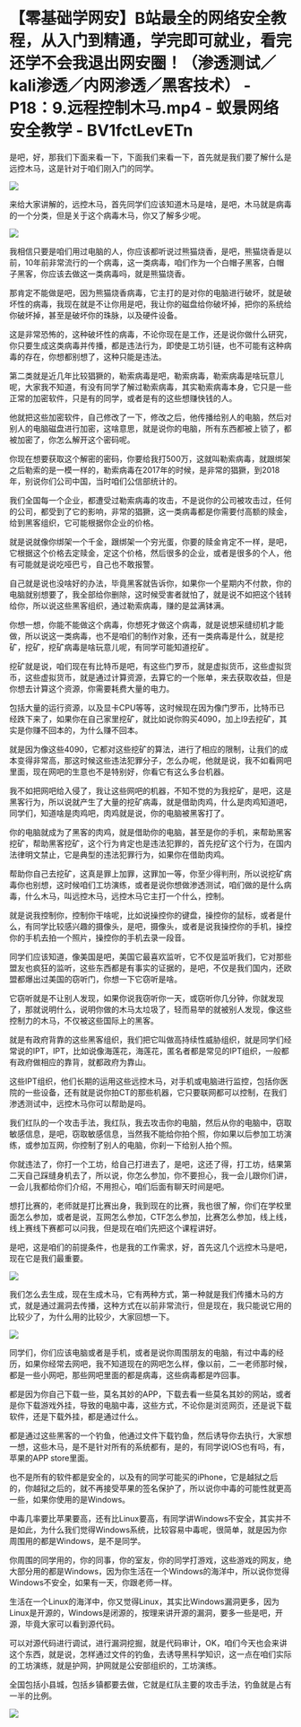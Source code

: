 # 【零基础学网安】B站最全的网络安全教程，从入门到精通，学完即可就业，看完还学不会我退出网安圈！（渗透测试／kali渗透／内网渗透／黑客技术） - P18：9.远程控制木马.mp4 - 蚁景网络安全教学 - BV1fctLevETn

是吧，好，那我们下面来看一下，下面我们来看一下，首先就是我们要了解什么是远控木马，这是针对于咱们刚入门的同学。



![](img/80a622ab92b549830048cef384451b90_1.png)

来给大家讲解的，远控木马，首先同学们应该知道木马是啥，是吧，木马就是病毒的一个分类，但是关于这个病毒木马，你又了解多少呢。



![](img/80a622ab92b549830048cef384451b90_3.png)

我相信只要是咱们用过电脑的人，你应该都听说过熊猫烧香，是吧，熊猫烧香是以前，10年前非常流行的一个病毒，这一类病毒，咱们作为一个白帽子黑客，白帽子黑客，你应该去做这一类病毒吗，就是熊猫烧香。

那肯定不能做是吧，因为熊猫烧香病毒，它主打的是对你的电脑进行破坏，就是破坏性的病毒，我现在就是不让你用是吧，我让你的磁盘给你破坏掉，把你的系统给你破坏掉，甚至是破坏你的珠脉，以及硬件设备。

这是非常恐怖的，这种破坏性的病毒，不论你现在是工作，还是说你做什么研究，你只要生成这类病毒并传播，都是违法行为，即使是工坊引链，也不可能有这种病毒的存在，你想都别想了，这种只能是违法。

第二类就是近几年比较猖獗的，勒索病毒是吧，勒索病毒，勒索病毒是啥玩意儿呢，大家我不知道，有没有同学了解过勒索病毒，其实勒索病毒本身，它只是一些正常的加密软件，只是有的同学，或者是有的这些想赚快钱的人。

他就把这些加密软件，自己修改了一下，修改之后，他传播给别人的电脑，然后对别人的电脑磁盘进行加密，这啥意思，就是说你的电脑，所有东西都被上锁了，都被加密了，你怎么解开这个密码呢。

你现在想要获取这个解密的密码，你要给我打500万，这就叫勒索病毒，就跟绑架之后勒索的是一模一样的，勒索病毒在2017年的时候，是非常的猖獗，到2018年，别说你们公司中国，当时咱们公信部统计的。

我们全国每一个企业，都遭受过勒索病毒的攻击，不是说你的公司被攻击过，任何的公司，都受到了它的影响，非常的猖獗，这一类病毒都是你需要付高额的赎金，给到黑客组织，它可能根据你企业的价格。

就是说就像你绑架一个千金，跟绑架一个穷光蛋，你要的赎金肯定不一样，是吧，它根据这个价格去定赎金，定这个价格，然后很多的企业，或者是很多的个人，他有可能就是说吃哑巴亏，自己也不敢报警。

自己就是说也没啥好的办法，毕竟黑客就告诉你，如果你一个星期内不付款，你的电脑就别想要了，我全部给你删除，这时候受害者就怕了，就是说不如把这个钱转给你，所以说这些黑客组织，通过勒索病毒，赚的是盆满钵满。

你想一想，你能不能做这个病毒，你想死才做这个病毒，就是说想采缝纫机才能做，所以说这一类病毒，也不是咱们的制作对象，还有一类病毒是什么，就是挖矿，挖矿，挖矿病毒是啥玩意儿呢，有同学可能知道挖矿。

挖矿就是说，咱们现在有比特币是吧，有这些门罗币，就是虚拟货币，这些虚拟货币，这些虚拟货币，就是通过计算资源，去算它的一个账单，来去获取收益，但是你想去计算这个资源，你需要耗费大量的电力。

包括大量的运行资源，以及显卡CPU等等，这时候现在因为像门罗币，比特币已经跌下来了，如果你在自己家里挖矿，就比如说你购买4090，加上I9去挖矿，其实是你赚不回本的，为什么赚不回本。

就是因为像这些4090，它都对这些挖矿的算法，进行了相应的限制，让我们的成本变得非常高，那这时候这些违法犯罪分子，怎么办呢，他就是说，我不如看网吧里面，现在网吧的生意也不是特别好，你看它有这么多台机器。

我不如把网吧给入侵了，我让这些网吧的机器，不知不觉的为我挖矿，是吧，这是黑客行为，所以说就产生了大量的挖矿病毒，就是借助肉鸡，什么是肉鸡知道吧，同学们，知道啥是肉鸡吧，肉鸡就是说，你的电脑被黑客打了。

你的电脑就成为了黑客的肉鸡，就是借助你的电脑，甚至是你的手机，来帮助黑客挖矿，帮助黑客挖矿，这个行为肯定也是违法犯罪的，首先挖矿这个行为，在国内法律明文禁止，它是典型的违法犯罪行为，如果你在借助肉鸡。

帮助你自己去挖矿，这真是罪上加罪，这罪加一等，你至少得判刑，所以说挖矿病毒你也别想，这时候咱们工坊演练，或者是说你想做渗透测试，咱们做的是什么病毒，什么木马，叫远控木马，远控木马它主打一个什么，控制。

就是说我控制你，控制你干啥呢，比如说操控你的键盘，操控你的鼠标，或者是什么，有同学比较感兴趣的摄像头，是吧，摄像头，或者是说我操控你的手机，操控你的手机去拍一个照片，操控你的手机去录一段音。

同学们应该知道，像美国是吧，美国它最喜欢监听，它不仅是监听我们，它对那些盟友也疯狂的监听，这些东西都是有事实的证据的，是吧，不仅是我们国内，还欧盟都爆出过美国的窃听门，你想一下它窃听是啥。

它窃听就是不让别人发现，如果你说我窃听你一天，或窃听你几分钟，你就发现了，那就说明什么，说明你做的木马太垃圾了，轻而易举的就被别人发现，像这些控制力的木马，不仅被这些国际上的黑客。

就是有政府背靠的这些黑客组织，我们把它叫做高持续性威胁组织，就是同学们经常说的IPT，IPT，比如说像海莲花，海莲花，匿名者都是常见的IPT组织，一般都有政府做相应的靠背，就都政府为靠山。

这些IPT组织，他们长期的运用这些远控木马，对手机或电脑进行监控，包括你医院的一些设备，还有就是说你拍CT的那些机器，它只要联网都可以控制，在我们渗透测试中，远控木马你可以帮助是吗。

我们红队的一个攻击手法，我红队，我去攻击你的电脑，然后从你的电脑中，窃取敏感信息，是吧，窃取敏感信息，当然我不能给你拍个照，你如果以后参加工坊演练，或参加互网，你控制了别人的电脑，你刹一下给别人拍个照。

你就违法了，你打一个工坊，给自己打进去了，是吧，这还了得，打工坊，结果第二天自己踩缝身机去了，所以说，你怎么参加，你不要担心，我一会儿跟你们讲，一会儿我都给你们介绍，不用担心，咱们后面有聊天时间是吧。

想打比赛的，老师就是打比赛出身，我到现在的比赛，我也很了解，你们在学校里面怎么参加，或者是说，互网怎么参加，CTF怎么参加，比赛怎么参加，线上线，线上赛线下赛都可以问我，但是现在咱们先把这个课程讲好。

是吧，这是咱们的前提条件，也是我的工作需求，好，首先这几个远控木马是吧，现在它是我们最重要。

![](img/80a622ab92b549830048cef384451b90_5.png)

我们怎么去生成，现在生成木马，它有两种方式，第一种就是我们传播木马的方式，就是通过漏洞去传播，这种方式在以前非常流行，但是现在，我只能说它用的比较少了，为什么用的比较少，大家回想一下。



![](img/80a622ab92b549830048cef384451b90_7.png)

同学们，你们应该电脑或者是手机，或者是说你周围朋友的电脑，有过中毒的经历，如果你经常去网吧，我不知道现在的网吧怎么样，像以前，二一老师那时候，都是一些小网吧，那些网吧里面的都是病毒，这些病毒都是咋回事。

都是因为你自己下载一些，莫名其妙的APP，下载去看一些莫名其妙的网站，或者是你下载游戏外挂，导致的电脑中毒，这些方式，不论你是浏览网页，还是说下载软件，还是下载外挂，都是通过什么。

都是通过这些黑客的一个钓鱼，他通过文件下载钓鱼，然后诱导你去执行，大家想一想，这些木马，是不是针对所有的系统都有，是的，有同学说IOS也有吗，有，苹果的APP store里面。

也不是所有的软件都是安全的，以及有的同学可能买的iPhone，它是越狱之后的，你越狱之后的，就不再接受苹果的签名保护了，所以说你中毒的可能性就更高一些，如果你使用的是Windows。

中毒几率要比苹果要高，还有比Linux要高，有同学讲Windows不安全，其实并不是如此，为什么我们觉得Windows系统，比较容易中毒呢，很简单，就是因为你周围用的都是Windows，是不是同学。

你周围的同学用的，你的同事，你的室友，你的同学打游戏，这些游戏的网友，绝大部分用的都是Windows，因为你生活在一个Windows的海洋中，所以说你觉得Windows不安全，如果有一天，你跟老师一样。

生活在一个Linux的海洋中，你又觉得Linux，其实比Windows漏洞更多，因为Linux是开源的，Windows是闭源的，按理来讲开源的漏洞，要多一些是吧，开源，毕竟大家可以看到源代码。

可以对源代码进行调试，进行漏洞挖掘，就是代码审计，OK，咱们今天也会来讲这个东西，就是说，怎样通过文件的钓鱼，去诱导黑科学知识，这一点在咱们实际的工坊演练，就是护网，护网就是公安部组织的，工坊演练。

全国包括小县城，包括乡镇都要去做，它就是红队主要的攻击手法，钓鱼就是占有一半的比例。

![](img/80a622ab92b549830048cef384451b90_9.png)